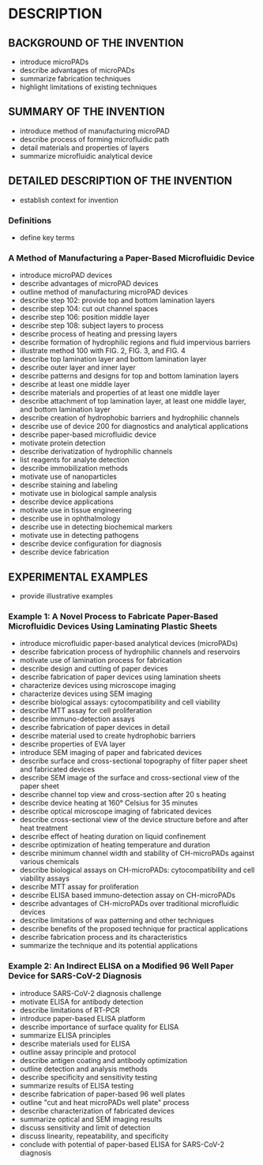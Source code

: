# DESCRIPTION

## BACKGROUND OF THE INVENTION

- introduce microPADs
- describe advantages of microPADs
- summarize fabrication techniques
- highlight limitations of existing techniques

## SUMMARY OF THE INVENTION

- introduce method of manufacturing microPAD
- describe process of forming microfluidic path
- detail materials and properties of layers
- summarize microfluidic analytical device

## DETAILED DESCRIPTION OF THE INVENTION

- establish context for invention

### Definitions

- define key terms

### A Method of Manufacturing a Paper-Based Microfluidic Device

- introduce microPAD devices
- describe advantages of microPAD devices
- outline method of manufacturing microPAD devices
- describe step 102: provide top and bottom lamination layers
- describe step 104: cut out channel spaces
- describe step 106: position middle layer
- describe step 108: subject layers to process
- describe process of heating and pressing layers
- describe formation of hydrophilic regions and fluid impervious barriers
- illustrate method 100 with FIG. 2, FIG. 3, and FIG. 4
- describe top lamination layer and bottom lamination layer
- describe outer layer and inner layer
- describe patterns and designs for top and bottom lamination layers
- describe at least one middle layer
- describe materials and properties of at least one middle layer
- describe attachment of top lamination layer, at least one middle layer, and bottom lamination layer
- describe creation of hydrophobic barriers and hydrophilic channels
- describe use of device 200 for diagnostics and analytical applications
- describe paper-based microfluidic device
- motivate protein detection
- describe derivatization of hydrophilic channels
- list reagents for analyte detection
- describe immobilization methods
- motivate use of nanoparticles
- describe staining and labeling
- motivate use in biological sample analysis
- describe device applications
- motivate use in tissue engineering
- describe use in ophthalmology
- describe use in detecting biochemical markers
- motivate use in detecting pathogens
- describe device configuration for diagnosis
- describe device fabrication

## EXPERIMENTAL EXAMPLES

- provide illustrative examples

### Example 1: A Novel Process to Fabricate Paper-Based Microfluidic Devices Using Laminating Plastic Sheets

- introduce microfluidic paper-based analytical devices (microPADs)
- describe fabrication process of hydrophilic channels and reservoirs
- motivate use of lamination process for fabrication
- describe design and cutting of paper devices
- describe fabrication of paper devices using lamination sheets
- characterize devices using microscope imaging
- characterize devices using SEM imaging
- describe biological assays: cytocompatibility and cell viability
- describe MTT assay for cell proliferation
- describe immuno-detection assays
- describe fabrication of paper devices in detail
- describe material used to create hydrophobic barriers
- describe properties of EVA layer
- introduce SEM imaging of paper and fabricated devices
- describe surface and cross-sectional topography of filter paper sheet and fabricated devices
- describe SEM image of the surface and cross-sectional view of the paper sheet
- describe channel top view and cross-section after 20 s heating
- describe device heating at 160° Celsius for 35 minutes
- describe optical microscope imaging of fabricated devices
- describe cross-sectional view of the device structure before and after heat treatment
- describe effect of heating duration on liquid confinement
- describe optimization of heating temperature and duration
- describe minimum channel width and stability of CH-microPADs against various chemicals
- describe biological assays on CH-microPADs: cytocompatibility and cell viability assays
- describe MTT assay for proliferation
- describe ELISA based immuno-detection assay on CH-microPADs
- describe advantages of CH-microPADs over traditional microfluidic devices
- describe limitations of wax patterning and other techniques
- describe benefits of the proposed technique for practical applications
- describe fabrication process and its characteristics
- summarize the technique and its potential applications

### Example 2: An Indirect ELISA on a Modified 96 Well Paper Device for SARS-CoV-2 Diagnosis

- introduce SARS-CoV-2 diagnosis challenge
- motivate ELISA for antibody detection
- describe limitations of RT-PCR
- introduce paper-based ELISA platform
- describe importance of surface quality for ELISA
- summarize ELISA principles
- describe materials used for ELISA
- outline assay principle and protocol
- describe antigen coating and antibody optimization
- outline detection and analysis methods
- describe specificity and sensitivity testing
- summarize results of ELISA testing
- describe fabrication of paper-based 96 well plates
- outline "cut and heat microPADs well plate" process
- describe characterization of fabricated devices
- summarize optical and SEM imaging results
- discuss sensitivity and limit of detection
- discuss linearity, repeatability, and specificity
- conclude with potential of paper-based ELISA for SARS-CoV-2 diagnosis


